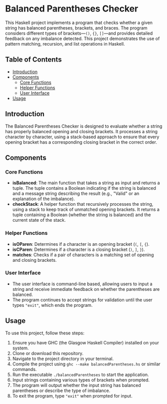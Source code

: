 # Balanced Parentheses Checker

This Haskell project implements a program that checks whether a given string has balanced parentheses, brackets, and braces. The program considers different types of brackets—`()`, `{}`, `[]`—and provides detailed feedback on any imbalance detected. This project demonstrates the use of pattern matching, recursion, and list operations in Haskell.

## Table of Contents

- [Introduction](#introduction)
- [Components](#components)
  - [Core Functions](#core-functions)
  - [Helper Functions](#helper-functions)
  - [User Interface](#user-interface)
- [Usage](#usage)

## Introduction

The Balanced Parentheses Checker is designed to evaluate whether a string has properly balanced opening and closing brackets. It processes a string character by character, using a stack-based approach to ensure that every opening bracket has a corresponding closing bracket in the correct order.

## Components

### Core Functions

- **isBalanced**: The main function that takes a string as input and returns a tuple. The tuple contains a Boolean indicating if the string is balanced and a message string describing the result (e.g., "Valid" or an explanation of the imbalance).
- **checkStack**: A helper function that recursively processes the string, using a stack to keep track of unmatched opening brackets. It returns a tuple containing a Boolean (whether the string is balanced) and the current state of the stack.

### Helper Functions

- **isOParen**: Determines if a character is an opening bracket (`(`, `[`, `{`).
- **isCParen**: Determines if a character is a closing bracket (`)`, `]`, `}`).
- **matches**: Checks if a pair of characters is a matching set of opening and closing brackets.

### User Interface

- The user interface is command-line based, allowing users to input a string and receive immediate feedback on whether the parentheses are balanced.
- The program continues to accept strings for validation until the user types `"exit"`, which ends the program.

## Usage

To use this project, follow these steps:

1. Ensure you have GHC (the Glasgow Haskell Compiler) installed on your system.
2. Clone or download this repository.
3. Navigate to the project directory in your terminal.
4. Compile the project using `ghc --make balancedParentheses.hs` or similar commands.
5. Run the executable `./balancedParentheses` to start the application.
6. Input strings containing various types of brackets when prompted.
7. The program will output whether the input string has balanced parentheses or describe the type of imbalance.
8. To exit the program, type `"exit"` when prompted for input.

